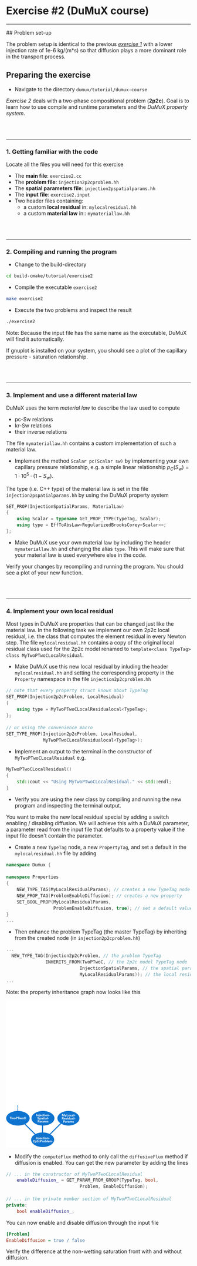 # Exercise #2 (DuMuX course)
<hr>
## Problem set-up

The problem setup is identical to the previous [_exercise 1_](../ex1/README.md) with a lower injection rate of 1e-6 kg/(m*s) so that diffusion plays a more dominant role in the transport process.

## Preparing the exercise

* Navigate to the directory `dumux/tutorial/dumux-course`

_Exercise 2_ deals with a two-phase compositional problem (__2p2c__). Goal is to learn how to use compile and runtime parameters and the _DuMuX property system_.

<br><br><hr>
### 1. Getting familiar with the code

Locate all the files you will need for this exercise
* The __main file__: `exercise2.cc`
* The __problem file__: `injection2p2cproblem.hh`
* The __spatial parameters file__: `injection2pspatialparams.hh`
* The __input file__: `exercise2.input`
* Two header files containing:
  * a custom __local residual__ in: `mylocalresidual.hh`
  * a custom __material law__ in:: `mymateriallaw.hh`


<br><br><hr>
### 2. Compiling and running the program

* Change to the build-directory

```bash
cd build-cmake/tutorial/exercise2
```

* Compile the executable `exercise2`

```bash
make exercise2
```

* Execute the two problems and inspect the result

```bash
./exercise2
```
Note: Because the input file has the same name as the
executable, DuMuX will find it automatically.

If gnuplot is installed on your system, you should see a plot of the capillary pressure - saturation relationship.

<br><br><hr>
### 3. Implement and use a different material law

DuMuX uses the term _material law_ to describe the law used to compute
* pc-Sw relations
* kr-Sw relations
* their inverse relations

The file `mymateriallaw.hh` contains a custom implementation of such a material law.

* Implement the method `Scalar pc(Scalar sw)` by implementing your own capillary pressure relationship, e.g. a simple linear relationship $`p_C(S_w) = 1\cdot 10^5 \cdot (1-S_w)`$.

The type (i.e. C++ type) of the material law is set in the file `injection2pspatialparams.hh` by using the DuMuX property system

```c++
SET_PROP(InjectionSpatialParams, MaterialLaw)
{
    using Scalar = typename GET_PROP_TYPE(TypeTag, Scalar);
    using type = EffToAbsLaw<RegularizedBrooksCorey<Scalar>>;
};
```

* Make DuMuX use your own material law by including the header `mymateriallaw.hh` and changing the alias `type`. This will make sure that your material law is used everywhere else in the code.

Verify your changes by recompiling and running the program. You should see a plot of your new function.

<br><br><hr>
### 4. Implement your own local residual

Most types in DuMuX are properties that can be changed just like the material law. In the following task we implement our own 2p2c local residual, i.e. the class that computes the element residual  in every Newton step. The file `mylocalresidual.hh` contains a copy of the original local residual class used for the 2p2c model renamed to `template<class TypeTag> class MyTwoPTwoCLocalResidual`.

* Make DuMuX use this new local residual by inluding the header `mylocalresidual.hh` and setting the corresponding property in the `Property` namespace in the file `injection2p2cproblem.hh`

```c++
// note that every property struct knows about TypeTag
SET_PROP(Injection2p2cProblem, LocalResidual)
{
    using type = MyTwoPTwoCLocalResidualocal<TypeTag>;
};

// or using the convenience macro
SET_TYPE_PROP(Injection2p2cProblem, LocalResidual,
              MyTwoPTwoCLocalResidualocal<TypeTag>);
```

* Implement an output to the terminal in the constructor of `MyTwoPTwoCLocalResidual` e.g.

```c++
MyTwoPTwoCLocalResidual()
{
    std::cout << "Using MyTwoPTwoCLocalResidual." << std::endl;
}
```

* Verify you are using the new class by compiling and running the new program and inspecting the terminal output.

You want to make the new local residual special by adding a switch enabling / disabling diffusion. We will achieve this with a DuMuX parameter, a parameter read from the input file that defaults to a property value if the input file doesn't contain the parameter.

* Create a new `TypeTag` node, a new `PropertyTag`, and set a default in the `mylocalresidual.hh` file by adding

```c++
namespace Dumux {

namespace Properties
{
    NEW_TYPE_TAG(MyLocalResidualParams); // creates a new TypeTag node
    NEW_PROP_TAG(ProblemEnableDiffusion); // creates a new property
    SET_BOOL_PROP(MyLocalResidualParams,
                  ProblemEnableDiffusion, true); // set a default value
}
...
```

* Then enhance the problem TypeTag (the master TypeTag) by inheriting from the created node (in `injection2p2cproblem.hh`)

```c++
...
  NEW_TYPE_TAG(Injection2p2cProblem, // the problem TypeTag
               INHERITS_FROM(TwoPTwoC, // the 2p2c model TypeTag node
                            InjectionSpatialParams, // the spatial params TypeTag node
                            MyLocalResidualParams)); // the local residual params TypeTag node
...
```
Note: the property inheritance graph now looks like this

![property tree](../extradoc/exercise2_properties.png)


* Modify the `computeFlux` method to only call the `diffusiveFlux` method if diffusion is enabled. You can get the new parameter by adding the lines

```c++
// ... in the constructor of MyTwoPTwoCLocalResidual
    enableDiffusion_ = GET_PARAM_FROM_GROUP(TypeTag, bool,
                            Problem, EnableDiffusion);

// ... in the private member section of MyTwoPTwoCLocalResidual
private:
    bool enableDiffusion_;
```

You can now enable and disable diffusion through the input file

```ini
[Problem]
EnableDiffusion = true / false
```

Verify the difference at the non-wetting saturation front with and without diffusion.
